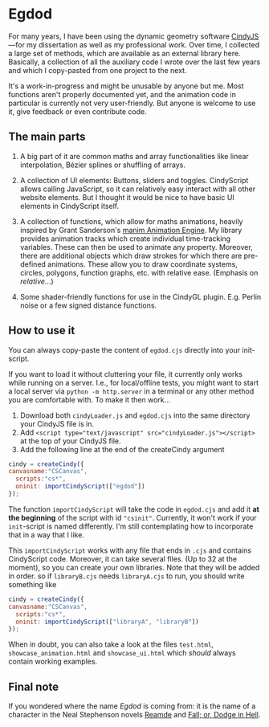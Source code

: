 # Egdod
 
For many years, I have been using the dynamic geometry software <a href="https://cindyjs.org/" target="_blank">CindyJS</a>&mdash;for my dissertation as well as my professional work. Over time, I collected a large set of methods, which are available as an external library here. Basically, a collection of all the auxiliary code I wrote over the last few years and which I copy-pasted from one project to the next. 

It's a work-in-progress and might be unusable by anyone but me. Most functions aren't properly documented yet, and the animation code in particular is currently not very user-friendly. But anyone is welcome to use it, give feedback or even contribute code.

## The main parts
1. A big part of it are common maths and array functionalities like linear interpolation, Bézier splines or shuffling of arrays.

2. A collection of UI elements: Buttons, sliders and toggles. CindyScript allows calling JavaScript, so it can relatively easy interact with all other website elements. But I thought it would be nice to have basic UI elements in CindyScript itself.

3. A collection of functions, which allow for maths animations, heavily inspired by Grant Sanderson's <a href="https://github.com/3b1b/manim" target="_blank">manim Animation Engine</a>. My library provides animation tracks which create individual time-tracking variables. These can then be used to animate any property. Moreover, there are additional objects which draw strokes for which there are pre-defined animations. These allow you to draw coordinate systems, circles, polygons, function graphs, etc. with relative ease. (Emphasis on *relative*…)

4. Some shader-friendly functions for use in the CindyGL plugin. E.g. Perlin noise or a few signed distance functions.


## How to use it
You can always copy-paste the content of `egdod.cjs` directly into your init-script.

If you want to load it without cluttering your file, it currently only works while running on a server. I.e., for local/offline tests, you might want to start a local server via `python -m http.server` in a terminal or any other method you are comfortable with. To make it then work…
1. Download both `cindyLoader.js` and `egdod.cjs` into the same directory your CindyJS file is in.
2. Add `<script type="text/javascript" src="cindyLoader.js"></script>` at the top of your CindyJS file.
3. Add the following line at the end of the createCindy argument
  ```JavaScript
cindy = createCindy({
  canvasname:"CSCanvas",
    scripts:"cs*",
    oninit: importCindyScript(["egdod"])
});
```
The function `importCindyScript` will take the code in `egdod.cjs` and add it **at the beginning** of the script with id `"csinit"`. Currently, it won't work if your 
`init`-script is named differently. I'm still contemplating how to incorporate that in a way that I like.

This `importCindyScript` works with any file that ends in `.cjs` and contains CindyScript code. Moreover, it can take several files. (Up to 32 at the moment), so you can create your own libraries. Note that they will be added in order. so if `libraryB.cjs` needs `libraryA.cjs` to run, you should write something like
  ```JavaScript
cindy = createCindy({
  canvasname:"CSCanvas",
    scripts:"cs*",
    oninit: importCindyScript(["libraryA", "libraryB"])
});
```

When in doubt, you can also take a look at the files `test.html`, `showcase_animation.html` and `showcase_ui.html` which *should* always contain working examples.

## Final note
If you wondered where the name <i>Egdod</i> is coming from: it is the name of a character in the Neal Stephenson novels <a href="https://en.wikipedia.org/wiki/Reamde" target="_blank">Reamde</a> and <a href="https://en.wikipedia.org/wiki/Fall;_or,_Dodge_in_Hell" target="_blank">Fall; or, Dodge in Hell</a>.


